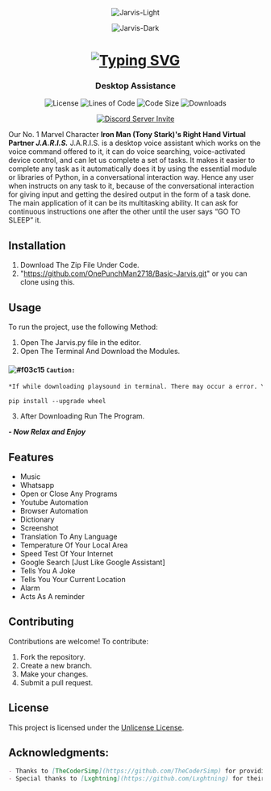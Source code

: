 <div  align="center">

  ![Jarvis-Light](https://user-images.githubusercontent.com/3369400/139447912-e0f43f33-6d9f-45f8-be46-2df5bbc91289.png#gh-dark-mode-only)
  
  ![Jarvis-Dark](https://user-images.githubusercontent.com/3369400/139448065-39a229ba-4b06-434b-bc67-616e2ed80c8f.png#gh-light-mode-only)

  # [![Typing SVG](https://readme-typing-svg.herokuapp.com?font=Permanent+Marker&size=40&pause=1000&color=2986cc&center=true&vCenter=true&width=435&lines=Jarvis)](https://git.io/typing-svg)

  ### Desktop Assistance 

  ![License](https://img.shields.io/github/license/OnePunchMan2718/Jarvis?color=598e3c&style=for-the-badge)
  ![Lines of Code](https://img.shields.io/tokei/lines/github/OnePunchMan2718/Jarvis?color=598e3c&style=for-the-badge)
  ![Code Size](https://img.shields.io/github/languages/code-size/OnePunchMan2718/Jarvis?color=598e3c&style=for-the-badge)
  ![Downloads](https://img.shields.io/github/downloads/OnePunchMan2718/Jarvis/total?color=598e3c&style=for-the-badge)

  [![Discord Server Invite](https://discord.com/api/guilds/876398373962412102/widget.png?style=banner2)](https://discord.gg/9qKScMjdPF)
</div>

Our No. 1 Marvel Character **Iron Man (Tony Stark)'s Right Hand Virtual Partner ***J.A.R.I.S.***** J.A.R.I.S. is a desktop voice assistant which works on the voice command offered to it, it can do voice searching, voice-activated device control, and can let us complete a set of tasks. It makes it easier to complete any task as it automatically does it by using the essential module or libraries of Python, in a conversational interaction way. Hence any user when instructs on any task to it, because of the conversational interaction for giving input and getting the desired output in the form of a task done. The main application of it can be its multitasking ability. It can ask for continuous instructions one after the other until the user says “GO TO SLEEP” it.

## Installation

1. Download The Zip File Under Code.
2. "https://github.com/OnePunchMan2718/Basic-Jarvis.git" or you can clone using this.

## Usage

To run the project, use the following Method:
1. Open The Jarvis.py file in the editor.
2. Open The Terminal And Download the Modules.

#### **![#f03c15](https://www.iconsdb.com/icons/download/color/f03c15/circle-16.png) `Caution:`**
```markdown
*If while downloading playsound in terminal. There may occur a error. You Just Have To do:
```
```
pip install --upgrade wheel
```
3. After Downloading Run The Program.

***- Now Relax and Enjoy***

## Features

- Music
- Whatsapp
- Open or Close Any Programs
- Youtube Automation
- Browser Automation
- Dictionary
- Screenshot
- Translation To Any Language
- Temperature Of Your Local Area
- Speed Test Of Your Internet
- Google Search [Just Like Google Assistant]
- Tells You A Joke
- Tells You Your Current Location
- Alarm
- Acts As A reminder 

## Contributing

Contributions are welcome! To contribute:

1. Fork the repository.
2. Create a new branch.
3. Make your changes.
4. Submit a pull request.

## License

This project is licensed under the [Unlicense License](LICENSE).

## Acknowledgments:
 
 ```markdown
- Thanks to [TheCoderSimp](https://github.com/TheCoderSimp) for providing the inspiration.
- Special thanks to [Lxghtning](https://github.com/Lxghtning) for their valuable contributions.
```